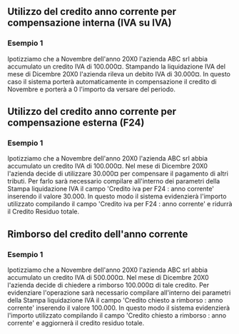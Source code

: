 ## Utilizzo del credito anno corrente per compensazione interna (IVA su IVA)

### Esempio 1

Ipotizziamo che a Novembre dell'anno 20X0 l'azienda ABC srl abbia accumulato un credito IVA di 100.000¤.
Stampando la liquidazione IVA del mese di Dicembre 20X0 l'azienda rileva un debito IVA di 30.000¤. In questo caso il sistema porterà automaticamente in compensazione il credito di Novembre e porterà a 0 l'importo da versare del periodo.

## Utilizzo del credito anno corrente per compensazione esterna (F24)

### Esempio 1

Ipotizziamo che a Novembre dell'anno 20X0 l'azienda ABC srl abbia accumulato un credito IVA di 100.000¤. Nel mese di Dicembre 20X0 l'azienda decide di utilizzare 30.000¤ per compensare il pagamento di altri tributi.
Per farlo sarà necessario compilare all'interno dei parametri della Stampa liquidazione IVA il campo 'Credito iva per F24 :  anno corrente' inserendo il valore 30.000. In questo modo il sistema evidenzierà l'importo utilizzato compilando il campo 'Credito iva per F24 :  anno corrente' e ridurrà il Credito Residuo totale.

## Rimborso del credito dell'anno corrente

### Esempio 1

Ipotizziamo che a Novembre dell'anno 20X0 l'azienda ABC srl abbia accumulato un credito IVA di 500.000¤. Nel mese di Dicembre 20X0 l'azienda decide di chiedere a rimborso 100.000¤ di tale credito. Per evidenziare l'operazione sarà necessario compilare all'interno dei parametri della Stampa liquidazione IVA il campo 'Credito chiesto a rimborso :  anno corrente' inserendo il valore 100.000. In questo modo il sistema evidenzierà l'importo utilizzato compilando il campo 'Credito chiesto a rimborso :  anno corrente' e aggiornerà il credito residuo totale.                        
